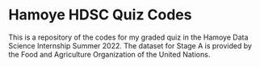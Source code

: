 # Hamoye HDSC Quiz Codes
This is a repository of the codes for my graded quiz in the Hamoye Data Science Internship Summer 2022.
The dataset for Stage A is provided by the Food and Agriculture Organization of the United Nations.
